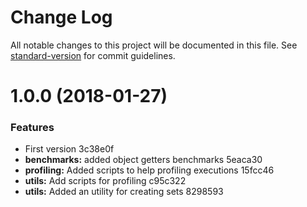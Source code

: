 # Change Log

All notable changes to this project will be documented in this file. See [standard-version](https://github.com/conventional-changelog/standard-version) for commit guidelines.

<a name="1.0.0"></a>
# 1.0.0 (2018-01-27)


### Features

* First version 3c38e0f
* **benchmarks:**  added object getters benchmarks 5eaca30
* **profiling:** Added scripts to help profiling executions 15fcc46
* **utils:** Add scripts for profiling c95c322
* **utils:** Added an utility for creating sets 8298593
